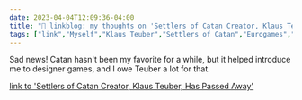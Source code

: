 ---date: 2023-04-04T12:09:36-04:00title: "🔗 linkblog: my thoughts on 'Settlers of Catan Creator, Klaus Teuber, Has Passed Away'"tags: ["link","Myself","Klaus Teuber","Settlers of Catan","Eurogames","tabletop games","board games"]---Sad news! Catan hasn't been my favorite for a while, but it helped introduce me to designer games, and I owe Teuber a lot for that.   [link to 'Settlers of Catan Creator, Klaus Teuber, Has Passed Away'](https://gizmodo.com/settlers-of-catan-klaus-teuber-death-catan-studios-1850297952)